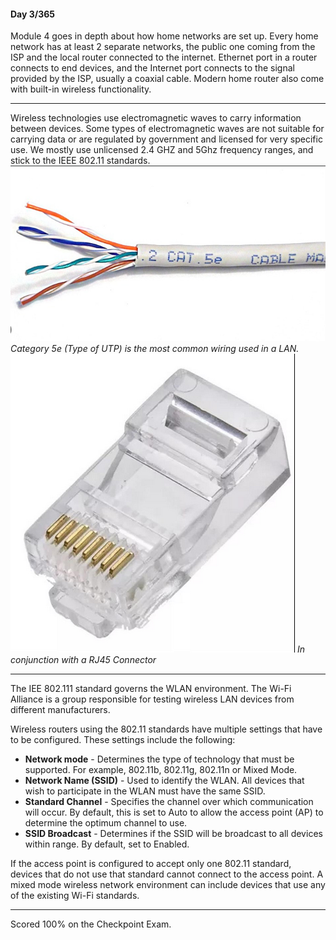 #### Day 3/365

Module 4 goes in depth about how home networks are set up.
Every home network has at least 2 separate networks, the public one coming from the ISP and the local router connected to the internet. Ethernet port in a router connects to end devices, and the Internet port connects to the signal provided by the ISP, usually a coaxial cable. Modern home router also come with built-in wireless functionality.

---
Wireless technologies use electromagnetic waves to carry information between devices. Some types of electromagnetic waves are not suitable for carrying data or are regulated by government and licensed for very specific use.
We mostly use unlicensed 2.4 GHZ and 5Ghz frequency ranges, and stick to the IEEE 802.11 standards.
![2. Source Material/Career/Images/Pasted image 20250124201100.png](../../../../7.%20Images/Pasted%20image%2020250124201100%201.png)
*Category 5e (Type of UTP) is the most common wiring used in a LAN.*
![2. Source Material/Career/Images/Pasted image 20250124201142.png](../../../../7.%20Images/Pasted%20image%2020250124201142%201.png)
*In conjunction with a RJ45 Connector*

---
The IEE 802.111 standard governs the WLAN environment. The Wi-Fi Alliance is a group responsible for testing wireless LAN devices from different manufacturers.

Wireless routers using the 802.11 standards have multiple settings that have to be configured. These settings include the following:

- **Network mode** - Determines the type of technology that must be supported. For example, 802.11b, 802.11g, 802.11n or Mixed Mode.
- **Network Name (SSID)** - Used to identify the WLAN. All devices that wish to participate in the WLAN must have the same SSID.
- **Standard Channel** - Specifies the channel over which communication will occur. By default, this is set to Auto to allow the access point (AP) to determine the optimum channel to use.
- **SSID Broadcast** - Determines if the SSID will be broadcast to all devices within range. By default, set to Enabled.

If the access point is configured to accept only one 802.11 standard, devices that do not use that standard cannot connect to the access point. A mixed mode wireless network environment can include devices that use any of the existing Wi-Fi standards.

----
Scored 100% on the Checkpoint Exam.